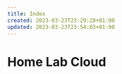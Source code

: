 ```yaml
---
title: Index
created: 2023-03-23T23:29:28+01:00
updated: 2023-03-23T23:54:03+01:00
---
```

# Home Lab Cloud

